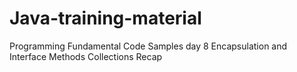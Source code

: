 # Java-training-material
Programming Fundamental Code Samples
day 8
Encapsulation and Interface Methods Collections Recap

